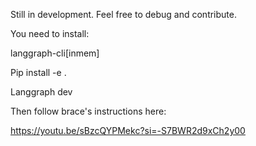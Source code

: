 Still in development. Feel free to debug and contribute.

You need to install:

langgraph-cli[inmem]

Pip install -e .

Langgraph dev

Then follow brace's instructions here:

https://youtu.be/sBzcQYPMekc?si=-S7BWR2d9xCh2y00

